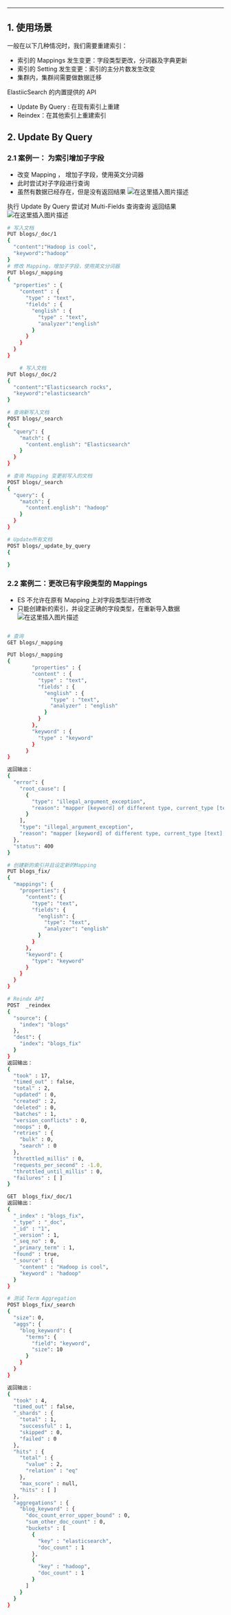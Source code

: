

----
## 1. 使用场景
一般在以下几种情况时，我们需要重建索引：

 - 索引的 Mappings 发生变更：字段类型更改，分词器及字典更新
 - 索引的 Setting 发生变更：索引的主分片数发生改变
 - 集群内，集群间需要做数据迁移

ElastiicSearch 的内置提供的 API

 - Update By Query : 在现有索引上重建
 - Reindex：在其他索引上重建索引

## 2. Update By Query
### 2.1 案例一： 为索引增加子字段

 - 改变 Mapping ， 增加子字段，使用英文分词器
 - 此时尝试对子字段进行查询
 - 虽然有数据已经存在，但是没有返回结果
![在这里插入图片描述](https://i-blog.csdnimg.cn/blog_migrate/3c2b82270e97b1912b0fd2f538340fa6.png)

执行 Update By Query
尝试对 Multi-Fields 查询查询
返回结果
![在这里插入图片描述](https://i-blog.csdnimg.cn/blog_migrate/f85573d2a9f4dfae4797db544e6df171.png)

```bash
# 写入文档
PUT blogs/_doc/1
{
  "content":"Hadoop is cool",
  "keyword":"hadoop"
}
# 修改 Mapping，增加子字段，使用英文分词器
PUT blogs/_mapping
{
  "properties" : {
    "content" : {
      "type" : "text",
      "fields" : {
        "english" : {
          "type" : "text",
          "analyzer":"english"
        }
      }
    }
  }
}

    # 写入文档
PUT blogs/_doc/2
{
  "content":"Elasticsearch rocks",
  "keyword":"elasticsearch"
}

# 查询新写入文档
POST blogs/_search
{
  "query": {
    "match": {
      "content.english": "Elasticsearch"
    }
  }
}

# 查询 Mapping 变更前写入的文档
POST blogs/_search
{
  "query": {
    "match": {
      "content.english": "hadoop"
    }
  }
}

# Update所有文档
POST blogs/_update_by_query
{

}
```
### 2.2 案例二：更改已有字段类型的 Mappings

 - ES 不允许在原有 Mapping 上对字段类型进行修改
 - 只能创建新的索引，并设定正确的字段类型，在重新导入数据
![在这里插入图片描述](https://i-blog.csdnimg.cn/blog_migrate/92c7af95678653ad909c1e6a3bdbd3eb.png)

```bash

# 查询
GET blogs/_mapping

PUT blogs/_mapping
{
        "properties" : {
        "content" : {
          "type" : "text",
          "fields" : {
            "english" : {
              "type" : "text",
              "analyzer" : "english"
            }
          }
        },
        "keyword" : {
          "type" : "keyword"
        }
      }
}

返回输出：
{
  "error": {
    "root_cause": [
      {
        "type": "illegal_argument_exception",
        "reason": "mapper [keyword] of different type, current_type [text], merged_type [keyword]"
      }
    ],
    "type": "illegal_argument_exception",
    "reason": "mapper [keyword] of different type, current_type [text], merged_type [keyword]"
  },
  "status": 400
}

# 创建新的索引并且设定新的Mapping
PUT blogs_fix/
{
  "mappings": {
    "properties": {
      "content": {
        "type": "text",
        "fields": {
          "english": {
            "type": "text",
            "analyzer": "english"
          }
        }
      },
      "keyword": {
        "type": "keyword"
      }
    }
  }
}

# Reindx API
POST  _reindex
{
  "source": {
    "index": "blogs"
  },
  "dest": {
    "index": "blogs_fix"
  }
}
返回输出：
{
  "took" : 17,
  "timed_out" : false,
  "total" : 2,
  "updated" : 0,
  "created" : 2,
  "deleted" : 0,
  "batches" : 1,
  "version_conflicts" : 0,
  "noops" : 0,
  "retries" : {
    "bulk" : 0,
    "search" : 0
  },
  "throttled_millis" : 0,
  "requests_per_second" : -1.0,
  "throttled_until_millis" : 0,
  "failures" : [ ]
}

GET  blogs_fix/_doc/1
返回输出：
{
  "_index" : "blogs_fix",
  "_type" : "_doc",
  "_id" : "1",
  "_version" : 1,
  "_seq_no" : 0,
  "_primary_term" : 1,
  "found" : true,
  "_source" : {
    "content" : "Hadoop is cool",
    "keyword" : "hadoop"
  }
}

# 测试 Term Aggregation
POST blogs_fix/_search
{
  "size": 0,
  "aggs": {
    "blog_keyword": {
      "terms": {
        "field": "keyword",
        "size": 10
      }
    }
  }
}

返回输出：
{
  "took" : 4,
  "timed_out" : false,
  "_shards" : {
    "total" : 1,
    "successful" : 1,
    "skipped" : 0,
    "failed" : 0
  },
  "hits" : {
    "total" : {
      "value" : 2,
      "relation" : "eq"
    },
    "max_score" : null,
    "hits" : [ ]
  },
  "aggregations" : {
    "blog_keyword" : {
      "doc_count_error_upper_bound" : 0,
      "sum_other_doc_count" : 0,
      "buckets" : [
        {
          "key" : "elasticsearch",
          "doc_count" : 1
        },
        {
          "key" : "hadoop",
          "doc_count" : 1
        }
      ]
    }
  }
}
```



